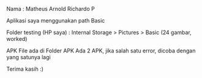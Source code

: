 Nama : Matheus Arnold Richardo P

Aplikasi saya menggunakan path Basic

Folder testing (HP saya) : Internal Storage > Pictures > Basic (24 gambar, worked)

APK File ada di Folder APK
Ada 2 APK, jika salah satu error, dicoba dengan yang satunya lagi

Terima kasih :)
